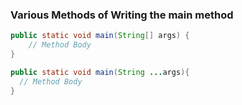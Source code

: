 ### Various Methods of Writing the main method

```java
public static void main(String[] args) {
    // Method Body
}
```

```java
public static void main(String ...args){
  // Method Body
}
```

